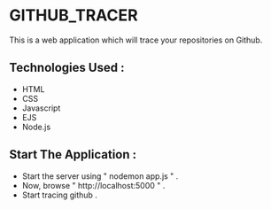 # GITHUB_TRACER
This is a web application which will trace your repositories on Github.

## Technologies Used :
- HTML
- CSS
- Javascript
- EJS
- Node.js

## Start The Application :
- Start the server using " nodemon app.js " .
- Now, browse " http://localhost:5000 " .
- Start tracing github .